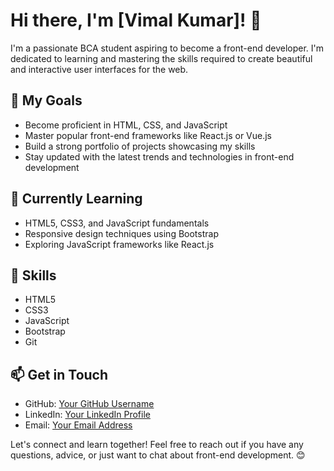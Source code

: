 # Hi there, I'm [Vimal Kumar]! 👋

I'm a passionate BCA student aspiring to become a front-end developer. I'm dedicated to learning and mastering the skills required to create beautiful and interactive user interfaces for the web.

## 🚀 My Goals

- Become proficient in HTML, CSS, and JavaScript
- Master popular front-end frameworks like React.js or Vue.js
- Build a strong portfolio of projects showcasing my skills
- Stay updated with the latest trends and technologies in front-end development

## 🌱 Currently Learning

- HTML5, CSS3, and JavaScript fundamentals
- Responsive design techniques using Bootstrap
- Exploring JavaScript frameworks like React.js

## 💼 Skills

- HTML5
- CSS3
- JavaScript
- Bootstrap
- Git

## 📫 Get in Touch

- GitHub: [Your GitHub Username](https://github.com/your-username)
- LinkedIn: [Your LinkedIn Profile](https://www.linkedin.com/in/vimal-kumar-s-a262392a6)
- Email: [Your Email Address](mailto:youremail@example.com)

Let's connect and learn together! Feel free to reach out if you have any questions, advice, or just want to chat about front-end development. 😊
